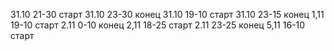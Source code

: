 31.10 21-30 старт
31.10 23-30 конец
31.10 19-10 старт
31.10 23-15 конец
1,11 19-10 старт
2.11 0-10 конец
2,11 18-25 старт
2.11 23-25 конец
5,11 16-10 старт